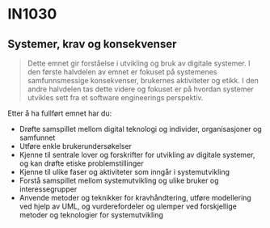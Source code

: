 # IN1030
## Systemer, krav og konsekvenser

>Dette emnet gir forståelse i utvikling og bruk av digitale systemer. I den første halvdelen av emnet er fokuset på systemenes samfunnsmessige konsekvenser, brukernes aktiviteter og etikk. I den andre halvdelen tas dette videre og fokuset er på hvordan systemer utvikles sett fra et software engineerings perspektiv.

Etter å ha fullført emnet har du:
- Drøfte samspillet mellom digital teknologi og individer, organisasjoner og samfunnet
- Utføre enkle brukerundersøkelser
- Kjenne til sentrale lover og forskrifter for utvikling av digitale systemer, og kan drøfte etiske problemstillinger
- Kjenne til ulike faser og aktiviteter som inngår i systemutvikling
- Forstå samspillet mellom systemutvikling og ulike bruker og interessegrupper
- Anvende metoder og teknikker for kravhåndtering, utføre modellering ved hjelp av UML, og vurderefordeler og ulemper ved forskjellige metoder og teknologier for systemutvikling
